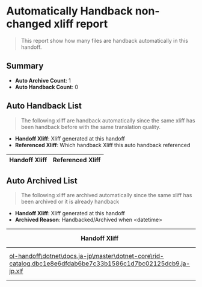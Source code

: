 # Automatically Handback non-changed xliff report
> This report show how many files are handback automatically in this handoff.

## Summary
* **Auto Archive Count**: 1
* **Auto Handback Count**: 0

## Auto Handback List
> The following xliff are handback automatically since the same xliff has been handback before with the same translation quality.

* **Handoff Xliff**: Xliff generated at this handoff
* **Referenced Xliff**: Which handback Xliff this auto handback referenced

| Handoff Xliff | Referenced Xliff | 
| --- | --- | 

## Auto Archived List
> The following xliff are archived automatically since the same xliff has been archived or it is already handback

* **Handoff Xliff**: Xliff generated at this handoff
* **Archived Reason**: Handbacked/Archived when &lt;datetime&gt;

| Handoff Xliff | Archived Reason | 
| --- | --- | 
| [ol-handoff\dotnet\docs.ja-jp\master\dotnet-core\rid-catalog.dbc1e8e6dfdab6be7c33b1586c1d7bc02125dcb9.ja-jp.xlf](https://github.com/dotnet/docs.handoff/blob/a2119fb5c609a44e8e59ac0f8e8c16bd0219171d/ol-handoff/dotnet/docs.ja-jp/master/dotnet-core/rid-catalog.dbc1e8e6dfdab6be7c33b1586c1d7bc02125dcb9.ja-jp.xlf) | Archived when 16/11/18 07:26 | 


